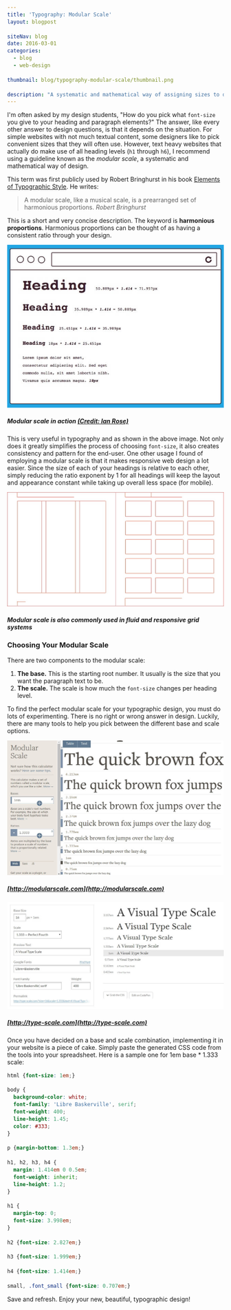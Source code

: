 ```yaml
---
title: 'Typography: Modular Scale'
layout: blogpost

siteNav: blog
date: 2016-03-01
categories:
  - blog
  - web-design

thumbnail: blog/typography-modular-scale/thumbnail.png

description: "A systematic and mathematical way of assigning sizes to different HTML elements."
---
```


I'm often asked by my design students, "How do you pick what `font-size` you give to your heading and paragraph elements?" The answer, like every other answer to design questions, is that it depends on the situation. For simple websites with not much textual content, some designers like to pick convenient sizes that they will often use. However, text heavy websites that actually do make use of all heading levels (`h1` through `h6`), I recommend using a guideline known as the *modular scale*, a systematic and mathematical way of design.


This term was first publicly used by Robert Bringhurst in his book [Elements of Typographic Style](https://en.wikipedia.org/wiki/The_Elements_of_Typographic_Style). He writes:

>A modular scale, like a musical scale, is a prearranged set of harmonious proportions.
><cite>Robert Bringhurst</cite>

This is a short and very concise description. The keyword is **harmonious proportions**. Harmonious proportions can be thought of as having a consistent ratio through your design. 

![Image showcasing modular scale in action.](/assets/images/blog/typography-modular-scale/modular-mockup.jpg)

##### Modular scale in action [(Credit: Ian Rose)](http://www.slideshare.net/iancrose/vertical-rhythm-and-modular-scale-typesettings) #####

This is very useful in typography and as shown in the above image. Not only does it greatly simplifies the process of choosing `font-size`, it also creates consistency and pattern for the end-user. One other usage I found of employing a modular scale is that it makes responsive web design a lot easier. Since the size of each of your headings is relative to each other, simply reducing the ratio exponent by 1 for all headings will keep the layout and appearance constant while taking up overall less space (for mobile).

![Modular scale grid](/assets/images/blog/typography-modular-scale/grid.jpg)

##### Modular scale is also commonly used in fluid and responsive grid systems #####

### Choosing Your Modular Scale ###


There are two components to the modular scale:

1. **The base.** This is the starting root number. It usually is the size that you want the paragraph text to be.
2. **The scale.** The scale is how much the `font-size` changes per heading level.


To find the perfect modular scale for your typographic design, you must do lots of experimenting. There is no right or wrong answer in design. Luckily, there are many tools to help you pick between the different base and scale options. 

![Modular scale grid](/assets/images/blog/typography-modular-scale/modularscale.jpg)

##### [http://modularscale.com](http://modularscale.com) #####

![Modular scale grid](/assets/images/blog/typography-modular-scale/type-scale.jpg)

##### [http://type-scale.com](http://type-scale.com) #####


Once you have decided on a base and scale combination, implementing it in your website is a piece of cake. Simply paste the generated CSS code from the tools into your spreadsheet. Here is a sample one for 1em base * 1.333 scale: 

``` css
html {font-size: 1em;}

body {
  background-color: white;
  font-family: 'Libre Baskerville', serif;
  font-weight: 400;
  line-height: 1.45;
  color: #333;
}

p {margin-bottom: 1.3em;}

h1, h2, h3, h4 {
  margin: 1.414em 0 0.5em;
  font-weight: inherit;
  line-height: 1.2;
}

h1 {
  margin-top: 0;
  font-size: 3.998em;
}

h2 {font-size: 2.827em;}

h3 {font-size: 1.999em;}

h4 {font-size: 1.414em;}

small, .font_small {font-size: 0.707em;}
```

Save and refresh. Enjoy your new, beautiful, typographic design!